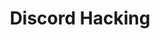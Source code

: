 ---
credit:
- SIGPwny
featured: false
location: Siebel CS 1111
recording: ''
slides: discord.pdf
tags:
- misc
- web
- osint
- discord
time_start: 2019-11-21T18:00:00.000000-06:00
title: Discord Hacking
week_number: 12
---